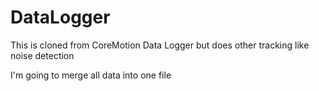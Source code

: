 # DataLogger

This is cloned from CoreMotion Data Logger but does other tracking like noise detection

I'm going to merge all data into one file
